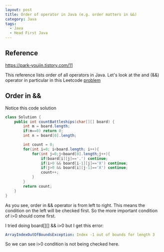 ```yaml
---
layout: post
title: Order of operator in Java (e.g. order matters in &&)
category: Java
tags:
  - Java
  - Head First Java
---
```

## Reference
https://park-youjin.tistory.com/11

This reference lists order of all operators in Java. Let's
look at the and (&&) operator in particular in this Leetcode
[problem](https://leetcode.com/problems/battleships-in-a-board/description/)

## Order in &&
Notice this code solution
```java
class Solution {
    public int countBattleships(char[][] board) {
        int m = board.length;
        if(m==0) return 0;
        int n = board[0].length;

        int count = 0;
        for(int i=0; i<board.length; i++){
            for(int j=0;j<board[0].length;j++){
                if(board[i][j]=='.') continue;
                if(i>0 && board[i-1][j]=='X') continue;
                if(j>0 && board[i][j-1]=='X') continue;
                count++;
            }
        }
        return count;
    }
}
```

As you see, order in && operator is from left to right. This
means the condition on the left will be checked first. So
the more important condition of i>0 should come first.

I tried doing board[][] && i>0 but I get this error:
```yaml
ArrayIndexOutOfBoundsException: Index -1 out of bounds for length 3
```

So we can see i>0 condition is not being checked here.
